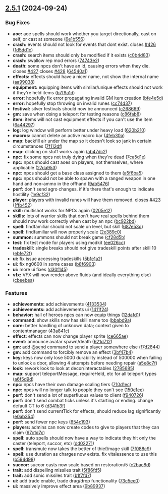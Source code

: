 ## [2.5.1](https://github.com/landoftherair/landoftherair/compare/v2.5.0...v2.5.1) (2024-09-24)


### Bug Fixes

* **aoe:** aoe spells should work whether you target directionally, cast on self, or cast at someone ([6e1b556](https://github.com/landoftherair/landoftherair/commit/6e1b5563ac268c1e7563abfc7e74ff31c47f777e))
* **crash:** events should not look for events that dont exist. closes [#426](https://github.com/landoftherair/landoftherair/issues/426) ([1d5dd1c](https://github.com/landoftherair/landoftherair/commit/1d5dd1c88574dd26452940f245e3d139a63a24e9))
* **crash:** search items should only be modified if it exists ([c0b4d83](https://github.com/landoftherair/landoftherair/commit/c0b4d83e4ff30e5cc1cf1caee06ac174d06a750a))
* **crash:** swallow rep mod errors ([74743e2](https://github.com/landoftherair/landoftherair/commit/74743e2a867c7aa797e7eb2b758459c2d01997d8))
* **death:** some npcs don't have an id, causing errors when they die. closes [#427](https://github.com/landoftherair/landoftherair/issues/427) closes [#428](https://github.com/landoftherair/landoftherair/issues/428) ([64540a1](https://github.com/landoftherair/landoftherair/commit/64540a1de0dc39a642bb3017604296292211d649))
* **effects:** effects should have a nicer name, not show the internal name ([aa99038](https://github.com/landoftherair/landoftherair/commit/aa9903891a5622a150452ca1eca686443a77be47))
* **equipment:** equipping items with similar/unique effects should not work if they're held items ([b7f9a1d](https://github.com/landoftherair/landoftherair/commit/b7f9a1de41234a9b9aed4abe985f8ff4962d94bf))
* **error:** hopefully fix error propagating invalid GM item creation ([bfe4e5d](https://github.com/landoftherair/landoftherair/commit/bfe4e5d8f2eb759363bbf549ee615b4153e4e0cb))
* **error:** hopefully stop throwing on invalid runes ([cc74d37](https://github.com/landoftherair/landoftherair/commit/cc74d3717eb48b5297a6c87e93f04f04b9414b3a))
* **festival:** silver festivals should now be announced ([c268669](https://github.com/landoftherair/landoftherair/commit/c268669fc5bb8a19ab39fa723af36941d55f7c37))
* **gm:** save when doing a teleport for testing reasons ([c86fab8](https://github.com/landoftherair/landoftherair/commit/c86fab8beeadb377c9a6c6065b28ba693ae57f77))
* **item:** items will not cast equipment effects if you can't use the item ([6a44297](https://github.com/landoftherair/landoftherair/commit/6a442979ded28a4d0639c825302d1b51a215e8b3))
* **log:** log window will perform better under heavy load ([620b210](https://github.com/landoftherair/landoftherair/commit/620b2109affbd249b42a242cfd7889487a3e5265))
* **macros:** cannot delete an active macro bar ([4feb30a](https://github.com/landoftherair/landoftherair/commit/4feb30a655eae67652f77f732e6b901c2754aaa1))
* **map:** backfill air under the map so it doesn't look so jank in certain circumstances ([7f112df](https://github.com/landoftherair/landoftherair/commit/7f112df1b75115a535eedfdc87991e58f3f4f192))
* **map:** clicking on stuff works again ([ab47dc2](https://github.com/landoftherair/landoftherair/commit/ab47dc21d3e179c9ef5e542137943cf29a813f74))
* **npc:** fix some npcs not truly dying when they're dead ([7ca5d1e](https://github.com/landoftherair/landoftherair/commit/7ca5d1e8549c986d957d89108876deb01efe917a))
* **npc:** npcs should cast aoes on players, not themselves, where applicable ([27da953](https://github.com/landoftherair/landoftherair/commit/27da953c868963d583a8148563c4e67abf23a6d5))
* **npc:** npcs should get a base class assigned to them ([a5f6ba5](https://github.com/landoftherair/landoftherair/commit/a5f6ba537c18089a64c146d3cd9c3b53a353a1a2))
* **npc:** npcs should not be able to spawn with a ranged weapon in one hand and non-ammo in the offhand ([9ab5476](https://github.com/landoftherair/landoftherair/commit/9ab5476957eccaacd987ce304a30f1702c082f67))
* **perf:** don't send agro changes. if it's there that's enough to indicate hostility ([1e9cf32](https://github.com/landoftherair/landoftherair/commit/1e9cf32c4dbd6b659eb0e015826115e1095d5428))
* **player:** players with invalid runes will have them removed. closes [#423](https://github.com/landoftherair/landoftherair/issues/423) ([1ffb452](https://github.com/landoftherair/landoftherair/commit/1ffb4527c12796dee317373fe8700a3105ae9330))
* **skill:** multishot works for NPCs again ([0205e12](https://github.com/landoftherair/landoftherair/commit/0205e12051c97e8fb833e8b2232c521d9afdad5f))
* **skills:** lots of warrior skills that don't have real spells behind them should now work correctly when cast by an npc ([bc922bd](https://github.com/landoftherair/landoftherair/commit/bc922bdc4101605c52801f17ab601fecd9a16d9a))
* **spell:** findfamiliar should not scale on level, but skill ([687e53d](https://github.com/landoftherair/landoftherair/commit/687e53d1a6ac5c59c46aaa9a16248c3915e735d8))
* **spell:** findfamiliar will now properly scale ([2e389c0](https://github.com/landoftherair/landoftherair/commit/2e389c0e671df869905ac9a2f40ff205c97a382c))
* **summon:** summons should not break game ([cf28d5b](https://github.com/landoftherair/landoftherair/commit/cf28d5bad1d425aca25bb07e31fd8460ac788785))
* **test:** fix test mode for players using modkit ([ee026cc](https://github.com/landoftherair/landoftherair/commit/ee026cc089a7d9b27efab38b10d5eb339ae5e5b5))
* **tradeskill:** single breaks should not give tradeskill points after skill 10 ([ebfe72f](https://github.com/landoftherair/landoftherair/commit/ebfe72fcd83e52235fbffceb8ae33466be1b5bff))
* **ui:** fix issue accessing tradeskills ([5b1e1a2](https://github.com/landoftherair/landoftherair/commit/5b1e1a2b20ffb2ebe299faa4fd77abf496f69919))
* **ui:** fix ng0600 in some cases ([b8f6903](https://github.com/landoftherair/landoftherair/commit/b8f69031ccd8205253696315581993c76c9de890))
* **ui:** more ui fixes ([d30f145](https://github.com/landoftherair/landoftherair/commit/d30f145a377ed134999e8207c425b05157d5422b))
* **vfx:** VFX will now render above fluids (and ideally everything else) ([cbeebea](https://github.com/landoftherair/landoftherair/commit/cbeebea7fe4dda4fef960a69fb4628786fe11127))


### Features

* **achievements:** add achievements ([4133534](https://github.com/landoftherair/landoftherair/commit/4133534632803b02629b650f429988b415391f03))
* **achievements:** add achievements ui ([1411f24](https://github.com/landoftherair/landoftherair/commit/1411f243e057949cde505aff1c0f68444df599ce))
* **behavior:** hall of heroes npcs can now equip things ([12dafd1](https://github.com/landoftherair/landoftherair/commit/12dafd1a05aa97dd1e3afcc9c6ee4c99e881b113))
* **command:** show skills now has skill name too ([bbabd9a](https://github.com/landoftherair/landoftherair/commit/bbabd9ae820e96f4da74ffb73a6d06ab2b48690f))
* **core:** better handling of unknown data; context given to contentmanager ([43a841c](https://github.com/landoftherair/landoftherair/commit/43a841c4ed89b78219dadb9f2d5dc939b74045a9))
* **effect:** effects can now change player sprite ([ce665ae](https://github.com/landoftherair/landoftherair/commit/ce665ae5df31824dbdfdd41ba7c0021832a8465a))
* **event:** announce avatar spawn/death ([621d712](https://github.com/landoftherair/landoftherair/commit/621d712fe5287282f1102a89e2958e830526384f))
* **gm:** add [@send](https://github.com/send) command to send a player somewhere else ([f7d2844](https://github.com/landoftherair/landoftherair/commit/f7d2844ec4eb2df6ad964a8b1ec99126fe8d17f0))
* **gm:** add command to forcibly remove an effect ([3bf47b4](https://github.com/landoftherair/landoftherair/commit/3bf47b4aee00fb33f47e795016f7a6d8171ac78a))
* **key:** keys now only lose 5000 durability instead of 500000 when failing to unlock a door, allowing 4 attempts before needing repair ([a5e8c7f](https://github.com/landoftherair/landoftherair/commit/a5e8c7fb3051d4c19297c960785c9b578dcaa0c1))
* **look:** rework look to look at decor/interactables ([2785685](https://github.com/landoftherair/landoftherair/commit/278568579cee20e2202bd5a208a291b1d16edb45))
* **map:** support teleportMessage, requireHeld, etc for all teleport types ([a6f5d9d](https://github.com/landoftherair/landoftherair/commit/a6f5d9d358ea30fa39bdf240549b672b2fd723ee))
* **npc:** npcs have their own damage scaling tiers ([710d1ec](https://github.com/landoftherair/landoftherair/commit/710d1ecfc9c4ce55f0de4689c6294f8a5cc30812))
* **npc:** npcs will no longer talk to people they can't see ([150e1ee](https://github.com/landoftherair/landoftherair/commit/150e1ee0f56179713f467cc475bdcc1b560dc242))
* **perf:** don't send a lot of superfluous values to client ([f940726](https://github.com/landoftherair/landoftherair/commit/f940726364a5ebf4b16a0dd64019c3061f886a6c))
* **perf:** don't send combat ticks unless it's starting or ending. change default CT to 6 ([d341b3f](https://github.com/landoftherair/landoftherair/commit/d341b3fc3edd8a2e02495bba7f64f52409f0c068))
* **perf:** don't send currentTick for effects, should reduce lag significantly ([e0ab354](https://github.com/landoftherair/landoftherair/commit/e0ab35421e2b0390952428151125977d242c6ef3))
* **perf:** send fewer npc keys ([654c193](https://github.com/landoftherair/landoftherair/commit/654c193efddd9292530e6488e62f3de4aac67ab0))
* **players:** admins can now create codes to give to players that they can claim ([67c1d7c](https://github.com/landoftherair/landoftherair/commit/67c1d7c883a8a4bc91d9ab0f84273f29e52fcb96))
* **spell:** auto spells should now have a way to indicate they hit only the caster (teleport, succor, etc) ([dd02271](https://github.com/landoftherair/landoftherair/commit/dd02271a17743049de7cdedab0d18eb0c62f041d))
* **spell:** transmute now takes the better of thief/mage skill ([7f088c9](https://github.com/landoftherair/landoftherair/commit/7f088c92329c5f0232dd217d7021459883fb3404))
* **spell:** use duration as charges now exists. fix vitalessence to use this ([b594d98](https://github.com/landoftherair/landoftherair/commit/b594d985d5af25d9f457322e9fcf60882d89f26f))
* **succor:** succor casts now scale based on restoration/5 ([c2bac8d](https://github.com/landoftherair/landoftherair/commit/c2bac8d52dc0964de46cf235b754da6cb59db851))
* **trait:** add dispelling missiles trait ([5f86fd5](https://github.com/landoftherair/landoftherair/commit/5f86fd5686d8410dfcb4ff3d4956a24ad0c06a23))
* **trait:** add sonic missiles trait ([b1f7fd7](https://github.com/landoftherair/landoftherair/commit/b1f7fd7cb639cab0a4cf0f102fb732a80d957ce6))
* **ui:** add trade enable, trade drag/drop functionality ([73c5ee0](https://github.com/landoftherair/landoftherair/commit/73c5ee0ef3b56c563d389fa09af372c9afc44169))
* **ui:** massively improve effect area ([9b89937](https://github.com/landoftherair/landoftherair/commit/9b8993791b355503583176e0146e71246acc841d))



